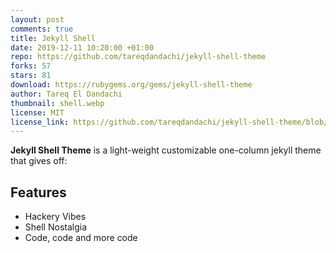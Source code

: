 ```yaml
---
layout: post
comments: true
title: Jekyll Shell
date: 2019-12-11 10:20:00 +01:00
repo: https://github.com/tareqdandachi/jekyll-shell-theme
forks: 57
stars: 81
download: https://rubygems.org/gems/jekyll-shell-theme
author: Tareq El Dandachi
thumbnail: shell.webp
license: MIT
license_link: https://github.com/tareqdandachi/jekyll-shell-theme/blob/master/LICENSE
---
```


**Jekyll Shell Theme** is a light-weight customizable one-column jekyll theme that gives off:

## Features

* Hackery Vibes
* Shell Nostalgia
* Code, code and more code
